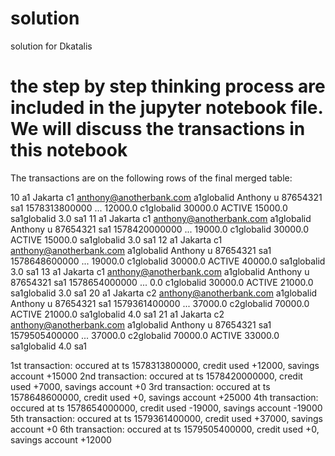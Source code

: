 # solution
solution for Dkatalis

# the step by step thinking process are included in the jupyter notebook file. We will discuss the transactions in this notebook

The transactions are on the following rows of the final merged table:

10	a1	Jakarta	c1	anthony@anotherbank.com	a1globalid	Anthony	u	87654321	sa1	1578313800000	...	12000.0	c1globalid	30000.0	ACTIVE	15000.0	sa1globalid	3.0	sa1	
11	a1	Jakarta	c1	anthony@anotherbank.com	a1globalid	Anthony	u	87654321	sa1	1578420000000	...	19000.0	c1globalid	30000.0	ACTIVE	15000.0	sa1globalid	3.0	sa1	
12	a1	Jakarta	c1	anthony@anotherbank.com	a1globalid	Anthony	u	87654321	sa1	1578648600000	...	19000.0	c1globalid	30000.0	ACTIVE	40000.0	sa1globalid	3.0	sa1
13	a1	Jakarta	c1	anthony@anotherbank.com	a1globalid	Anthony	u	87654321	sa1	1578654000000	...	0.0	c1globalid	30000.0	ACTIVE	21000.0	sa1globalid	3.0	sa1	
20	a1	Jakarta	c2	anthony@anotherbank.com	a1globalid	Anthony	u	87654321	sa1	1579361400000	...	37000.0	c2globalid	70000.0	ACTIVE	21000.0	sa1globalid	4.0	sa1	
21	a1	Jakarta	c2	anthony@anotherbank.com	a1globalid	Anthony	u	87654321	sa1	1579505400000	...	37000.0	c2globalid	70000.0	ACTIVE	33000.0	sa1globalid	4.0	sa1

1st transaction: occured at ts 1578313800000, credit used +12000, savings account +15000
2nd transaction: occured at ts 1578420000000, credit used +7000, savings account +0
3rd transaction: occured at ts 1578648600000, credit used +0, savings account +25000
4th transaction: occured at ts 1578654000000, credit used -19000, savings account -19000
5th transaction: occured at ts 1579361400000, credit used +37000, savings account +0
6th transaction: occured at ts 1579505400000, credit used +0, savings account +12000
